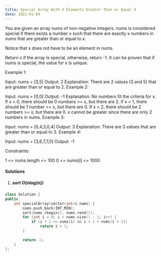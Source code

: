 ```yaml
---
title: Special Array With X Elements Greater Than or Equal X
date: 2021-01-04
---
```

You are given an array nums of non-negative integers. nums is considered special if there exists a number x such that there are exactly x numbers in nums that are greater than or equal to x.

Notice that x does not have to be an element in nums.

Return x if the array is special, otherwise, return -1. It can be proven that if nums is special, the value for x is unique.

 

Example 1:

Input: nums = [3,5]
Output: 2
Explanation: There are 2 values (3 and 5) that are greater than or equal to 2.
Example 2:

Input: nums = [0,0]
Output: -1
Explanation: No numbers fit the criteria for x.
If x = 0, there should be 0 numbers >= x, but there are 2.
If x = 1, there should be 1 number >= x, but there are 0.
If x = 2, there should be 2 numbers >= x, but there are 0.
x cannot be greater since there are only 2 numbers in nums.
Example 3:

Input: nums = [0,4,3,0,4]
Output: 3
Explanation: There are 3 values that are greater than or equal to 3.
Example 4:

Input: nums = [3,6,7,7,0]
Output: -1
 

Constraints:

1 <= nums.length <= 100
0 <= nums[i] <= 1000


#### Solutions

1. ##### sort O(nlog(n))

```cpp
class Solution {
public:
    int specialArray(vector<int>& nums) {
        nums.push_back(INT_MIN);
        sort(nums.rbegin(), nums.rend());
        for (int i = 0; i < nums.size() - 1; i++) {
            if (i + 1 <= nums[i] && i + 1 > nums[i + 1])
                return i + 1;
        }
        
        return -1;
    }
};
```